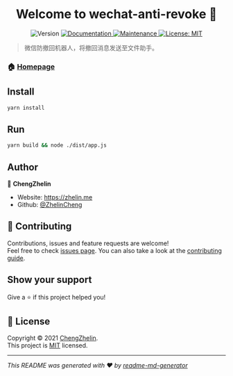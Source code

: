 <h1 align="center">Welcome to wechat-anti-revoke 👋</h1>
<p  align="center">
  <img alt="Version" src="https://img.shields.io/badge/version-1.0.0-blue.svg?cacheSeconds=2592000" />
  <a href="https://github.com/ZhelinCheng/wechat-anti-revoke#readme" target="_blank">
    <img alt="Documentation" src="https://img.shields.io/badge/documentation-yes-brightgreen.svg" />
  </a>
  <a href="https://github.com/ZhelinCheng/wechat-anti-revoke/graphs/commit-activity" target="_blank">
    <img alt="Maintenance" src="https://img.shields.io/badge/Maintained%3F-yes-green.svg" />
  </a>
  <a href="https://github.com/ZhelinCheng/wechat-anti-revoke/blob/master/LICENSE" target="_blank">
    <img alt="License: MIT" src="https://img.shields.io/github/license/ZhelinCheng/wechat-anti-revoke" />
  </a>
</p>

> 微信防撤回机器人，将撤回消息发送至文件助手。

### 🏠 [Homepage](https://github.com/ZhelinCheng/wechat-anti-revoke#readme)

## Install

```sh
yarn install
```

## Run
```sh
yarn build && node ./dist/app.js
```

## Author

👤 **ChengZhelin**

* Website: https://zhelin.me
* Github: [@ZhelinCheng](https://github.com/ZhelinCheng)

## 🤝 Contributing

Contributions, issues and feature requests are welcome!<br />Feel free to check [issues page](https://github.com/ZhelinCheng/wechat-anti-revoke/issues). You can also take a look at the [contributing guide](https://github.com/ZhelinCheng/wechat-anti-revoke/blob/master/CONTRIBUTING.md).

## Show your support

Give a ⭐️ if this project helped you!

## 📝 License

Copyright © 2021 [ChengZhelin](https://github.com/ZhelinCheng).<br />
This project is [MIT](https://github.com/ZhelinCheng/wechat-anti-revoke/blob/master/LICENSE) licensed.

***
_This README was generated with ❤️ by [readme-md-generator](https://github.com/kefranabg/readme-md-generator)_